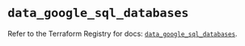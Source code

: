 # `data_google_sql_databases`

Refer to the Terraform Registry for docs: [`data_google_sql_databases`](https://registry.terraform.io/providers/hashicorp/google/5.40.0/docs/data-sources/sql_databases).
